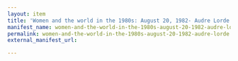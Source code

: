 ```yaml
---
layout: item
title: 'Women and the world in the 1980s: August 20, 1982- Audre Lorde'
manifest_name: women-and-the-world-in-the-1980s-august-20-1982-audre-lorde
permalink: women-and-the-world-in-the-1980s-august-20-1982-audre-lorde
external_manifest_url: 

---
```

<!-- Add an essay or interpretive material below this line,
using HTML or markdown.  Do not modify this file above this line -->
